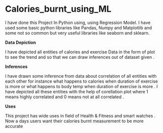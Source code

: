 # Calories_burnt_using_ML
I have done this Project In Python using, using Regression Model. I have used some basic python libraries like Pandas, Numpy and Matplotlib and some not so common but very useful libraries like seaborn and sklearn.

**Data Depiction**

I have depicted all entities of calories and exercise Data in the form of plot to see the trend and so that we can draw inferences out of dataset given . 

**Inferences**

I have drawn some inference from data about correlation of all entities with each other for instance what happens to calories when duration of exercise is more or what happens to body temp when duration of exercise is more . I have depicted all these entities with the help of corellation plot where 1 means highly correlated and 0 means not at all correlated . 

**Uses**

This project has wide uses in field of Health & Fitness and smart watches . Now a days users want their calories burnt measurement to be more accurate
